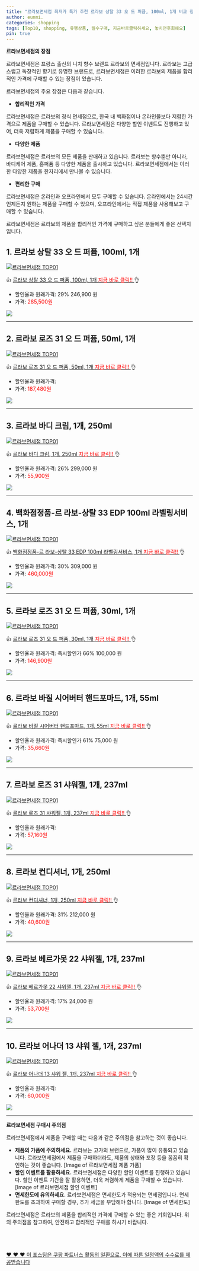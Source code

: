 ```yaml
---
title: "르라보면세점 최저가 특가 추천 르라보 상탈 33 오 드 퍼퓸, 100ml, 1개 비교 장점 구매가이드"
author: eunmi.
categories: shopping
tags: [Top10, shopping, 유행상품, 필수구매, 지금바로클릭하세요, 놓치면후회해요]
pin: true
---
```

**르라보면세점의 장점**

르라보면세점은 프랑스 출신의 니치 향수 브랜드 르라보의 면세점입니다. 르라보는 고급스럽고 독창적인 향기로 유명한 브랜드로, 르라보면세점은 이러한 르라보의 제품을 합리적인 가격에 구매할 수 있는 장점이 있습니다.

르라보면세점의 주요 장점은 다음과 같습니다.

* **합리적인 가격**

르라보면세점은 르라보의 정식 면세점으로, 한국 내 백화점이나 온라인몰보다 저렴한 가격으로 제품을 구매할 수 있습니다. 르라보면세점은 다양한 할인 이벤트도 진행하고 있어, 더욱 저렴하게 제품을 구매할 수 있습니다.

* **다양한 제품**

르라보면세점은 르라보의 모든 제품을 판매하고 있습니다. 르라보는 향수뿐만 아니라, 바디케어 제품, 홈퍼퓸 등 다양한 제품을 출시하고 있습니다. 르라보면세점에서는 이러한 다양한 제품을 한자리에서 만나볼 수 있습니다.

* **편리한 구매**

르라보면세점은 온라인과 오프라인에서 모두 구매할 수 있습니다. 온라인에서는 24시간 언제든지 원하는 제품을 구매할 수 있으며, 오프라인에서는 직접 제품을 사용해보고 구매할 수 있습니다.

르라보면세점은 르라보의 제품을 합리적인 가격에 구매하고 싶은 분들에게 좋은 선택지입니다.

   

## 1. 르라보 상탈 33 오 드 퍼퓸, 100ml, 1개

[![르라보면세점 TOP01](https://thumbnail6.coupangcdn.com/thumbnails/remote/230x230ex/image/vendor_inventory/ca34/f82413402e9a8e1e11fde9142227d09a66f7faca11c10647b7ce1ccc320e.png)](https://link.coupang.com/re/AFFSDP?lptag=AF3617701&subid=GithubCoopas&pageKey=6717881655&traceid=V0-153&itemId=15617369085&vendorItemId=82835192949)


👍 [르라보 상탈 33 오 드 퍼퓸, 100ml, 1개 <font color=red> 지금 바로 클릭!! </font> ](https://link.coupang.com/re/AFFSDP?lptag=AF3617701&subid=GithubCoopas&pageKey=6717881655&traceid=V0-153&itemId=15617369085&vendorItemId=82835192949) 👌 


- 할인율과 원래가격: 29%  246,900   원
- 가격: <span style='color:red'>285,500원</span>

[![](/discount_price.png)](https://link.coupang.com/re/AFFSDP?lptag=AF3617701&subid=GithubCoopas&pageKey=6717881655&traceid=V0-153&itemId=15617369085&vendorItemId=82835192949)

---


   

## 2. 르라보 로즈 31 오 드 퍼퓸, 50ml, 1개

[![르라보면세점 TOP01](https://thumbnail9.coupangcdn.com/thumbnails/remote/230x230ex/image/vendor_inventory/a102/45fd427e3025c6d25570fd602de4f27d4396854682833993fb5d850a35d1.png)](https://link.coupang.com/re/AFFSDP?lptag=AF3617701&subid=GithubCoopas&pageKey=6638384480&traceid=V0-153&itemId=15165560253&vendorItemId=82386951945)


👍 [르라보 로즈 31 오 드 퍼퓸, 50ml, 1개 <font color=red> 지금 바로 클릭!! </font> ](https://link.coupang.com/re/AFFSDP?lptag=AF3617701&subid=GithubCoopas&pageKey=6638384480&traceid=V0-153&itemId=15165560253&vendorItemId=82386951945) 👌 


- 할인율과 원래가격: 
- 가격: <span style='color:red'>187,480원</span>

[![](/discount_price.png)](https://link.coupang.com/re/AFFSDP?lptag=AF3617701&subid=GithubCoopas&pageKey=6638384480&traceid=V0-153&itemId=15165560253&vendorItemId=82386951945)

---


   

## 3. 르라보 바디 크림, 1개, 250ml

[![르라보면세점 TOP01](https://thumbnail7.coupangcdn.com/thumbnails/remote/230x230ex/image/vendor_inventory/a73e/5d0078b4641943b4c0fb658a69a931599cebce76c1f741e96ca3026ab0fc.jpg)](https://link.coupang.com/re/AFFSDP?lptag=AF3617701&subid=GithubCoopas&pageKey=7077301818&traceid=V0-153&itemId=17594768664&vendorItemId=84761146500)


👍 [르라보 바디 크림, 1개, 250ml <font color=red> 지금 바로 클릭!! </font> ](https://link.coupang.com/re/AFFSDP?lptag=AF3617701&subid=GithubCoopas&pageKey=7077301818&traceid=V0-153&itemId=17594768664&vendorItemId=84761146500) 👌 


- 할인율과 원래가격: 26%  299,000   원
- 가격: <span style='color:red'>55,900원</span>

[![](/discount_price.png)](https://link.coupang.com/re/AFFSDP?lptag=AF3617701&subid=GithubCoopas&pageKey=7077301818&traceid=V0-153&itemId=17594768664&vendorItemId=84761146500)

---


   

## 4. 백화점정품-르 라보-상탈 33 EDP 100ml 라벨링서비스, 1개

[![르라보면세점 TOP01](https://thumbnail9.coupangcdn.com/thumbnails/remote/230x230ex/image/vendor_inventory/9ee4/1fa0328d230c97e8371576787602f842c8eef1bf3bdd7dfc4089c7b43117.jpg)](https://link.coupang.com/re/AFFSDP?lptag=AF3617701&subid=GithubCoopas&pageKey=7338722392&traceid=V0-153&itemId=17603857091&vendorItemId=82653511762)


👍 [백화점정품-르 라보-상탈 33 EDP 100ml 라벨링서비스, 1개 <font color=red> 지금 바로 클릭!! </font> ](https://link.coupang.com/re/AFFSDP?lptag=AF3617701&subid=GithubCoopas&pageKey=7338722392&traceid=V0-153&itemId=17603857091&vendorItemId=82653511762) 👌 


- 할인율과 원래가격: 30%  309,000   원
- 가격: <span style='color:red'>460,000원</span>

[![](/discount_price.png)](https://link.coupang.com/re/AFFSDP?lptag=AF3617701&subid=GithubCoopas&pageKey=7338722392&traceid=V0-153&itemId=17603857091&vendorItemId=82653511762)

---


   

## 5. 르라보 로즈 31 오 드 퍼퓸, 30ml, 1개

[![르라보면세점 TOP01](https://thumbnail7.coupangcdn.com/thumbnails/remote/230x230ex/image/vendor_inventory/a138/8b82c09967a37bcff8f8bc5249aa7a5b34ae13a0e8a5a6d0089134fd1cc4.png)](https://link.coupang.com/re/AFFSDP?lptag=AF3617701&subid=GithubCoopas&pageKey=6638384480&traceid=V0-153&itemId=15165560252&vendorItemId=82386951935)


👍 [르라보 로즈 31 오 드 퍼퓸, 30ml, 1개 <font color=red> 지금 바로 클릭!! </font> ](https://link.coupang.com/re/AFFSDP?lptag=AF3617701&subid=GithubCoopas&pageKey=6638384480&traceid=V0-153&itemId=15165560252&vendorItemId=82386951935) 👌 


- 할인율과 원래가격: 즉시할인가 66%  100,000   원
- 가격: <span style='color:red'>146,900원</span>

[![](/discount_price.png)](https://link.coupang.com/re/AFFSDP?lptag=AF3617701&subid=GithubCoopas&pageKey=6638384480&traceid=V0-153&itemId=15165560252&vendorItemId=82386951935)

---


   

## 6. 르라보 바질 시어버터 핸드포마드, 1개, 55ml

[![르라보면세점 TOP01](https://thumbnail7.coupangcdn.com/thumbnails/remote/230x230ex/image/vendor_inventory/89e9/2a8d1db3b18f6a3667905d103d49faa884547eb9557d457e0a3f2ba0f23d.jpg)](https://link.coupang.com/re/AFFSDP?lptag=AF3617701&subid=GithubCoopas&pageKey=6516845173&traceid=V0-153&itemId=14419874081&vendorItemId=81663742433)


👍 [르라보 바질 시어버터 핸드포마드, 1개, 55ml <font color=red> 지금 바로 클릭!! </font> ](https://link.coupang.com/re/AFFSDP?lptag=AF3617701&subid=GithubCoopas&pageKey=6516845173&traceid=V0-153&itemId=14419874081&vendorItemId=81663742433) 👌 


- 할인율과 원래가격: 즉시할인가 61%  75,000   원
- 가격: <span style='color:red'>35,660원</span>

[![](/discount_price.png)](https://link.coupang.com/re/AFFSDP?lptag=AF3617701&subid=GithubCoopas&pageKey=6516845173&traceid=V0-153&itemId=14419874081&vendorItemId=81663742433)

---


   

## 7. 르라보 로즈 31 샤워젤, 1개, 237ml

[![르라보면세점 TOP01](https://thumbnail7.coupangcdn.com/thumbnails/remote/230x230ex/image/vendor_inventory/91d7/b3f1d042fd9176c626a2b7fef745669761d5d503efc564c7f89dd0f42e2e.jpg)](https://link.coupang.com/re/AFFSDP?lptag=AF3617701&subid=GithubCoopas&pageKey=7077301951&traceid=V0-153&itemId=17594769362&vendorItemId=84761146680)


👍 [르라보 로즈 31 샤워젤, 1개, 237ml <font color=red> 지금 바로 클릭!! </font> ](https://link.coupang.com/re/AFFSDP?lptag=AF3617701&subid=GithubCoopas&pageKey=7077301951&traceid=V0-153&itemId=17594769362&vendorItemId=84761146680) 👌 


- 할인율과 원래가격: 
- 가격: <span style='color:red'>57,160원</span>

[![](/discount_price.png)](https://link.coupang.com/re/AFFSDP?lptag=AF3617701&subid=GithubCoopas&pageKey=7077301951&traceid=V0-153&itemId=17594769362&vendorItemId=84761146680)

---


   

## 8. 르라보 컨디셔너, 1개, 250ml

[![르라보면세점 TOP01](https://thumbnail8.coupangcdn.com/thumbnails/remote/230x230ex/image/vendor_inventory/5c4a/0df49986f2c66b89857d0198928d1b414bd36b3b9457fba4d0d86206d383.jpg)](https://link.coupang.com/re/AFFSDP?lptag=AF3617701&subid=GithubCoopas&pageKey=7077301752&traceid=V0-153&itemId=17594768440&vendorItemId=84761146173)


👍 [르라보 컨디셔너, 1개, 250ml <font color=red> 지금 바로 클릭!! </font> ](https://link.coupang.com/re/AFFSDP?lptag=AF3617701&subid=GithubCoopas&pageKey=7077301752&traceid=V0-153&itemId=17594768440&vendorItemId=84761146173) 👌 


- 할인율과 원래가격: 31%  212,000   원
- 가격: <span style='color:red'>40,600원</span>

[![](/discount_price.png)](https://link.coupang.com/re/AFFSDP?lptag=AF3617701&subid=GithubCoopas&pageKey=7077301752&traceid=V0-153&itemId=17594768440&vendorItemId=84761146173)

---


   

## 9. 르라보 베르가못 22 샤워젤, 1개, 237ml

[![르라보면세점 TOP01](https://thumbnail6.coupangcdn.com/thumbnails/remote/230x230ex/image/vendor_inventory/cefd/8223febeef8eb647cc9da205b3bf5d9c27a834967f543ed6670b8da9d196.jpg)](https://link.coupang.com/re/AFFSDP?lptag=AF3617701&subid=GithubCoopas&pageKey=7077301806&traceid=V0-153&itemId=17594768599&vendorItemId=84761146438)


👍 [르라보 베르가못 22 샤워젤, 1개, 237ml <font color=red> 지금 바로 클릭!! </font> ](https://link.coupang.com/re/AFFSDP?lptag=AF3617701&subid=GithubCoopas&pageKey=7077301806&traceid=V0-153&itemId=17594768599&vendorItemId=84761146438) 👌 


- 할인율과 원래가격: 17%  24,000   원
- 가격: <span style='color:red'>53,700원</span>

[![](/discount_price.png)](https://link.coupang.com/re/AFFSDP?lptag=AF3617701&subid=GithubCoopas&pageKey=7077301806&traceid=V0-153&itemId=17594768599&vendorItemId=84761146438)

---


   

## 10. 르라보 어나더 13 샤워 젤, 1개, 237ml

[![르라보면세점 TOP01](https://thumbnail10.coupangcdn.com/thumbnails/remote/230x230ex/image/vendor_inventory/2659/a7998fb291937ce5b29c7ba9a383117e737ac036f69e1e337b3210881474.jpg)](https://link.coupang.com/re/AFFSDP?lptag=AF3617701&subid=GithubCoopas&pageKey=7077301874&traceid=V0-153&itemId=17594768865&vendorItemId=84761146645)


👍 [르라보 어나더 13 샤워 젤, 1개, 237ml <font color=red> 지금 바로 클릭!! </font> ](https://link.coupang.com/re/AFFSDP?lptag=AF3617701&subid=GithubCoopas&pageKey=7077301874&traceid=V0-153&itemId=17594768865&vendorItemId=84761146645) 👌 


- 할인율과 원래가격: 
- 가격: <span style='color:red'>60,000원</span>

[![](/discount_price.png)](https://link.coupang.com/re/AFFSDP?lptag=AF3617701&subid=GithubCoopas&pageKey=7077301874&traceid=V0-153&itemId=17594768865&vendorItemId=84761146645)

---
**르라보면세점 구매시 주의점**

르라보면세점에서 제품을 구매할 때는 다음과 같은 주의점을 참고하는 것이 좋습니다.

* **제품의 가품에 주의하세요.** 르라보는 고가의 브랜드로, 가품이 많이 유통되고 있습니다. 르라보면세점에서 제품을 구매하더라도, 제품의 상태와 포장 등을 꼼꼼히 확인하는 것이 좋습니다.
[Image of 르라보면세점 제품 가품]
* **할인 이벤트를 활용하세요.** 르라보면세점은 다양한 할인 이벤트를 진행하고 있습니다. 할인 이벤트 기간을 잘 활용하면, 더욱 저렴하게 제품을 구매할 수 있습니다.
[Image of 르라보면세점 할인 이벤트]
* **면세한도에 유의하세요.** 르라보면세점은 면세한도가 적용되는 면세점입니다. 면세한도를 초과하여 구매할 경우, 추가 세금을 부담해야 합니다.
[Image of 면세한도]

르라보면세점은 르라보의 제품을 합리적인 가격에 구매할 수 있는 좋은 기회입니다. 위의 주의점을 참고하여, 안전하고 합리적인 구매를 하시기 바랍니다.<br><br><br><br><br> [ ❤ ❤ ❤ 이 포스팅은 쿠팡 파트너스 활동의 일환으로, 이에 따른 일정액의 수수료를 제공받습니다](https://link.coupang.com/a/bcEFyh)